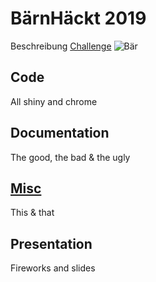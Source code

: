 # BärnHäckt 2019
Beschreibung [Challenge](https://www.bernhackt.ch/bfh-4/)
![Bär](https://www.bernhackt.ch/wp-content/uploads/bear_animiert_gelb-3.gif)
## Code

All shiny and chrome

## Documentation

The good, the bad & the ugly

## [Misc](https://www.youtube.com/watch?v=dQw4w9WgXcQ)

This & that

## Presentation

Fireworks and slides
